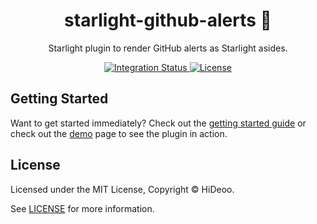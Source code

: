 <div align="center">
  <h1>starlight-github-alerts 📢</h1>
  <p>Starlight plugin to render GitHub alerts as Starlight asides.</p>
</div>

<div align="center">
  <a href="https://github.com/HiDeoo/starlight-github-alerts/actions/workflows/integration.yml">
    <img alt="Integration Status" src="https://github.com/HiDeoo/starlight-github-alerts/actions/workflows/integration.yml/badge.svg" />
  </a>
  <a href="https://github.com/HiDeoo/starlight-github-alerts/blob/main/LICENSE">
    <img alt="License" src="https://badgen.net/github/license/HiDeoo/starlight-github-alerts" />
  </a>
  <br />
</div>

## Getting Started

Want to get started immediately? Check out the [getting started guide](https://starlight-github-alerts.netlify.app/getting-started/) or check out the [demo](https://starlight-github-alerts.netlify.app/demo/) page to see the plugin in action.

## License

Licensed under the MIT License, Copyright © HiDeoo.

See [LICENSE](https://github.com/HiDeoo/starlight-github-alerts/blob/main/LICENSE) for more information.
